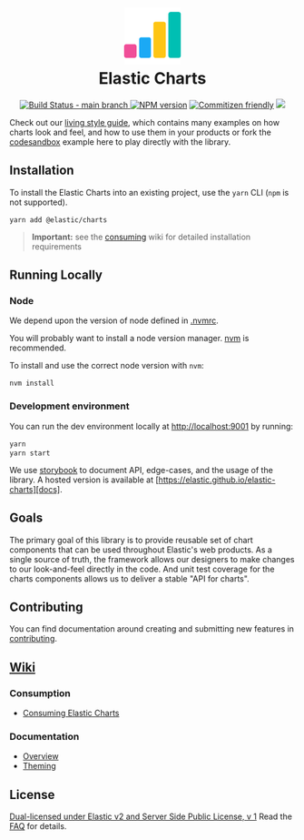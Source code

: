 <h1 align="center">
  <img src="https://raw.githubusercontent.com/elastic/elastic-charts/main/public/logo.png" alt="elastic-charts logo" width="100" /><br />
  Elastic Charts
</h1>
<p align="center">
  <a href="https://buildkite.com/elastic/datavis-ci/builds?branch=main">
    <img alt="Build Status - main branch" src="https://badge.buildkite.com/1b2f6369ef27e5b23a7fccf2545d7d6e31bff1957c7c941d31.svg?branch=main">
  </a>
  <a href="https://www.npmjs.com/@elastic/charts"><img alt="NPM version" src="https://img.shields.io/npm/v/@elastic/charts.svg"></a>
  <a href="http://commitizen.github.io/cz-cli/"><img alt="Commitizen friendly" src="https://img.shields.io/badge/commitizen-friendly-brightgreen.svg"></a>
  <a href="https://elastic.github.io/elastic-charts">
    <img src="https://img.shields.io/static/v1?label=examples&message=storybook&color=ff4685">
  </a>
</p>



Check out our [living style guide][docs], which contains many examples on how charts look and feel, and how to use them in your products or fork the [codesandbox](https://codesandbox.io/p/sandbox/elastic-charts-playground-gmnjx9?file=%2Fsrc%2FApp.tsx) example here to play directly with the library.

## Installation

To install the Elastic Charts into an existing project, use the `yarn` CLI (`npm` is not supported).

```
yarn add @elastic/charts
```

> **Important:** see the [consuming] wiki for detailed installation requirements

## Running Locally

### Node

We depend upon the version of node defined in [.nvmrc](.nvmrc).

You will probably want to install a node version manager. [nvm](https://github.com/creationix/nvm) is recommended.

To install and use the correct node version with `nvm`:

```
nvm install
```

### Development environment

You can run the dev environment locally at [http://localhost:9001](http://localhost:9001/) by running:

```
yarn
yarn start
```

We use [storybook](https://storybook.js.org) to document API, edge-cases, and the usage of the library.
A hosted version is available at [https://elastic.github.io/elastic-charts][docs].

## Goals

The primary goal of this library is to provide reusable set of chart components that can be used throughout Elastic's web products.
As a single source of truth, the framework allows our designers to make changes to our look-and-feel directly in the code. And unit test coverage for the charts components allows us to deliver a stable "API for charts".

## Contributing

You can find documentation around creating and submitting new features in [contributing][contributing].

## [Wiki][wikiroot]

### Consumption

- [Consuming Elastic Charts][consuming]

### Documentation

- [Overview][overview]
- [Theming][theming]

## License

[Dual-licensed under Elastic v2 and Server Side Public License, v 1][license] Read the [FAQ][faq] for details.

[license]: LICENSE.txt
[wikiroot]: https://github.com/elastic/elastic-charts/wiki
[faq]: https://github.com/elastic/elastic-charts/wiki/FAQ
[docs]: https://elastic.github.io/elastic-charts/
[consuming]: https://github.com/elastic/elastic-charts/wiki/Consuming-@elastic-charts
[overview]: https://github.com/elastic/elastic-charts/wiki/Overview
[theming]: https://github.com/elastic/elastic-charts/wiki/Theming
[contributing]: https://github.com/elastic/elastic-charts/wiki/Contributing-to-Elastic-Charts
